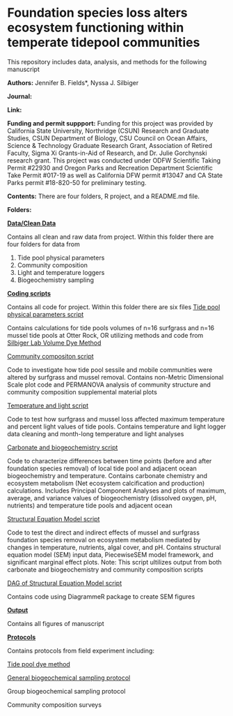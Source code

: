 # Foundation species loss alters ecosystem functioning within temperate tidepool communities 

This repository includes data, analysis, and methods for the following manuscript

**Authors:** Jennifer B. Fields*, Nyssa J. Silbiger

**Journal:**

**Link:**


**Funding and permit suppport:** Funding for this project was provided by California State University, Northridge (CSUN) Research and Graduate Studies, CSUN Department of Biology, CSU Council on Ocean Affairs, Science & Technology Graduate Research Grant, Association of Retired Faculty, Sigma Xi Grants-in-Aid of Research, and Dr. Julie Gorchynski research grant. This project was conducted under ODFW Scientific Taking Permit #22930 and Oregon Parks and Recreation Department Scientific Take Permit #017-19 as well as California DFW permit #13047 and CA State Parks permit #18-820-50 for preliminary testing. 


**Contents:** There are four folders, R project, and a README.md file.

**Folders:**

**[Data/Clean Data](https://github.com/jenniferfields/EcoFunORTidepools/tree/master/Data)**

Contains all clean and raw data from project. Within this folder there are four folders for data from 
1. Tide pool physical parameters
2. Community composition
3. Light and temperature loggers
4. Biogeochemistry sampling

**[Coding scripts](https://github.com/jenniferfields/EcoFunORTidepools/tree/master/Scripts)**

Contains all code for project. Within this folder there are six files
[Tide pool physical parameters script](https://github.com/jenniferfields/EcoFunORTidepools/blob/master/Scripts/tidepoolphysicalparameters.R) 

Contains calculations for tide pools volumes of n=16 surfgrass and n=16 mussel tide pools at Otter Rock, OR utilizing methods and code from [Silbiger Lab Volume Dye Method](https://github.com/SilbigerLab/Protocols/tree/master/Environmental_Parameter_Protocols/Protocols/Volume_Dye_Method)

[Community compositon script](https://github.com/jenniferfields/EcoFunORTidepools/blob/master/Scripts/CommunityComp.R)

Code to investigate how tide pool sessile and mobile communities were altered by surfgrass and mussel removal. Contains non-Metric Dimensional Scale plot code and PERMANOVA analysis of community structure and community composition supplemental material plots

[Temperature and light script](https://github.com/jenniferfields/EcoFunORTidepools/blob/master/Scripts/TemperatureandLight.R) 

Code to test how surfgrass and mussel loss affected maximum temperature and percent light values of tide pools. Contains temperature and light logger data cleaning and month-long temperature and light analyses

[Carbonate and biogeochemistry script](https://github.com/jenniferfields/EcoFunORTidepools/blob/master/Scripts/CleanCarbChem.R) 

Code to characterize differences between time points (before and after foundation species removal) of local tide pool and adjacent ocean biogeochemistry and temperature. Contains carbonate chemistry and ecosystem metabolism (Net ecosystem calcification and production) calculations. Includes Principal Component Analyses and plots of maximum, average, and variance values of biogeochemistry (dissolved oxygen, pH, nutrients) and temperature tide pools and adjacent ocean

[Structural Equation Model script](https://github.com/jenniferfields/EcoFunORTidepools/blob/master/Scripts/SEMScript.R) 

Code to test the direct and indirect effects of mussel and surfgrass foundation species removal on ecosystem metabolism mediated by changes in temperature, nutrients, algal cover, and pH. Contains structural equation model (SEM) input data, PiecewiseSEM model framework, and significant marginal effect plots. Note: This script ultilizes output from both carbonate and biogeochemistry and community composition scripts

[DAG of Structural Equation Model script](https://github.com/jenniferfields/EcoFunORTidepools/blob/master/Scripts/DAGSEMscript.R) 

Contains code using DiagrammeR package to create SEM figures

**[Output](https://github.com/jenniferfields/EcoFunORTidepools/tree/master/Output)**

Contains all figures of manuscript

**[Protocols](https://github.com/jenniferfields/EcoFunORTidepools/tree/master/Protocols)**

Contains protocols from field experiment including:

[Tide pool dye method](https://github.com/jenniferfields/EcoFunORTidepools/blob/master/Protocols/Dye_Method_Protocol)


[General biogeochemical sampling protocol](https://github.com/jenniferfields/EcoFunORTidepools/blob/master/Protocols/TidePoolSampling_SOP.md)

Group biogeochemical sampling protocol

Community composition surveys



